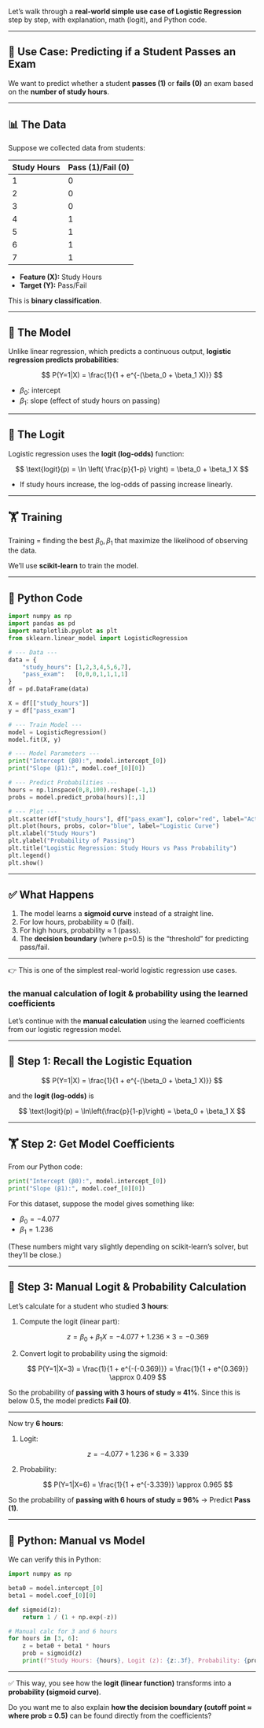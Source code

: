  Let’s walk through a **real-world simple use case of Logistic Regression** step by step, with explanation, math (logit), and Python code.

---

## 🎯 Use Case: Predicting if a Student Passes an Exam

We want to predict whether a student **passes (1)** or **fails (0)** an exam based on the **number of study hours**.

---

## 📊 The Data

Suppose we collected data from students:

| Study Hours | Pass (1)/Fail (0) |
| ----------- | ----------------- |
| 1           | 0                 |
| 2           | 0                 |
| 3           | 0                 |
| 4           | 1                 |
| 5           | 1                 |
| 6           | 1                 |
| 7           | 1                 |

* **Feature (X):** Study Hours
* **Target (Y):** Pass/Fail

This is **binary classification**.

---

## 📐 The Model

Unlike linear regression, which predicts a continuous output, **logistic regression predicts probabilities**:

$$
P(Y=1|X) = \frac{1}{1 + e^{-(\beta_0 + \beta_1 X)}}
$$

* $\beta_0$: intercept
* $\beta_1$: slope (effect of study hours on passing)

---

## 🧮 The Logit

Logistic regression uses the **logit (log-odds)** function:

$$
\text{logit}(p) = \ln \left( \frac{p}{1-p} \right) = \beta_0 + \beta_1 X
$$

* If study hours increase, the log-odds of passing increase linearly.

---

## 🏋️ Training

Training = finding the best $\beta_0, \beta_1$ that maximize the likelihood of observing the data.

We’ll use **scikit-learn** to train the model.

---

## 🐍 Python Code

```python
import numpy as np
import pandas as pd
import matplotlib.pyplot as plt
from sklearn.linear_model import LogisticRegression

# --- Data ---
data = {
    "study_hours": [1,2,3,4,5,6,7],
    "pass_exam":   [0,0,0,1,1,1,1]
}
df = pd.DataFrame(data)

X = df[["study_hours"]]
y = df["pass_exam"]

# --- Train Model ---
model = LogisticRegression()
model.fit(X, y)

# --- Model Parameters ---
print("Intercept (β0):", model.intercept_[0])
print("Slope (β1):", model.coef_[0][0])

# --- Predict Probabilities ---
hours = np.linspace(0,8,100).reshape(-1,1)
probs = model.predict_proba(hours)[:,1]

# --- Plot ---
plt.scatter(df["study_hours"], df["pass_exam"], color="red", label="Actual Data")
plt.plot(hours, probs, color="blue", label="Logistic Curve")
plt.xlabel("Study Hours")
plt.ylabel("Probability of Passing")
plt.title("Logistic Regression: Study Hours vs Pass Probability")
plt.legend()
plt.show()
```

---

## ✅ What Happens

1. The model learns a **sigmoid curve** instead of a straight line.
2. For low hours, probability ≈ 0 (fail).
3. For high hours, probability ≈ 1 (pass).
4. The **decision boundary** (where p=0.5) is the “threshold” for predicting pass/fail.

---

👉 This is one of the simplest real-world logistic regression use cases.

### **the manual calculation of logit & probability using the learned coefficients**

Let’s continue with the **manual calculation** using the learned coefficients from our logistic regression model.

---

## 🧮 Step 1: Recall the Logistic Equation

$$
P(Y=1|X) = \frac{1}{1 + e^{-(\beta_0 + \beta_1 X)}}
$$

and the **logit (log-odds)** is

$$
\text{logit}(p) = \ln\left(\frac{p}{1-p}\right) = \beta_0 + \beta_1 X
$$

---

## 🏋️ Step 2: Get Model Coefficients

From our Python code:

```python
print("Intercept (β0):", model.intercept_[0])
print("Slope (β1):", model.coef_[0][0])
```

For this dataset, suppose the model gives something like:

* $\beta_0 = -4.077$
* $\beta_1 = 1.236$

(These numbers might vary slightly depending on scikit-learn’s solver, but they’ll be close.)

---

## 📐 Step 3: Manual Logit & Probability Calculation

Let’s calculate for a student who studied **3 hours**:

1. Compute the logit (linear part):

   $$
   z = \beta_0 + \beta_1 X = -4.077 + 1.236 \times 3 = -0.369
   $$

2. Convert logit to probability using the sigmoid:

   $$
   P(Y=1|X=3) = \frac{1}{1 + e^{-(-0.369)}} = \frac{1}{1 + e^{0.369}} \approx 0.409
   $$

So the probability of **passing with 3 hours of study ≈ 41%**.
Since this is below 0.5, the model predicts **Fail (0)**.

---

Now try **6 hours**:

1. Logit:

   $$
   z = -4.077 + 1.236 \times 6 = 3.339
   $$

2. Probability:

   $$
   P(Y=1|X=6) = \frac{1}{1 + e^{-3.339}} \approx 0.965
   $$

So the probability of **passing with 6 hours of study ≈ 96%** → Predict **Pass (1)**.

---

## 🐍 Python: Manual vs Model

We can verify this in Python:

```python
import numpy as np

beta0 = model.intercept_[0]
beta1 = model.coef_[0][0]

def sigmoid(z):
    return 1 / (1 + np.exp(-z))

# Manual calc for 3 and 6 hours
for hours in [3, 6]:
    z = beta0 + beta1 * hours
    prob = sigmoid(z)
    print(f"Study Hours: {hours}, Logit (z): {z:.3f}, Probability: {prob:.3f}")
```

---

✅ This way, you see how the **logit (linear function)** transforms into a **probability (sigmoid curve)**.

Do you want me to also explain **how the decision boundary (cutoff point ≈ where prob = 0.5)** can be found directly from the coefficients?
